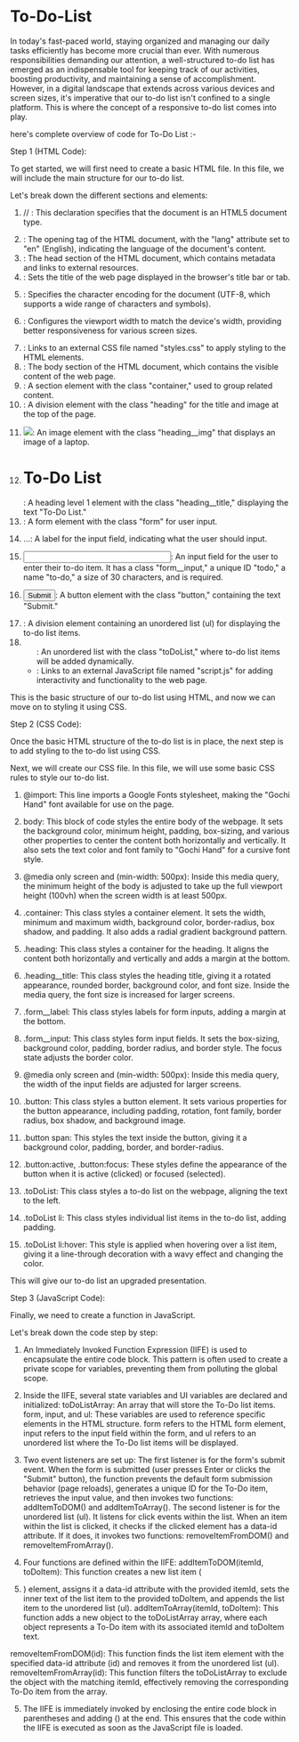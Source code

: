 # To-Do-List
In today's fast-paced world, staying organized and managing our daily tasks efficiently has become more crucial than ever. With numerous responsibilities demanding our attention, a well-structured to-do list has emerged as an indispensable tool for keeping track of our activities, boosting productivity, and maintaining a sense of accomplishment. However, in a digital landscape that extends across various devices and screen sizes, it's imperative that our to-do list isn't confined to a single platform. This is where the concept of a responsive to-do list comes into play.

here's complete overview of code for To-Do List :-

Step 1 (HTML Code):

To get started, we will first need to create a basic HTML file. In this file, we will include the main structure for our to-do list.


Let's break down the different sections and elements:


1. // <!DOCTYPE html>: This declaration specifies that the document is an HTML5 document type.

2. <html lang="en">: The opening tag of the HTML document, with the "lang" attribute set to "en" (English), indicating the language of the document's content.

3. <head>: The head section of the HTML document, which contains metadata and links to external resources.

4. <title>To-Do List</title>: Sets the title of the web page displayed in the browser's title bar or tab.

5. <meta charset="UTF-8" />: Specifies the character encoding for the document (UTF-8, which supports a wide range of characters and symbols).

6. <meta name="viewport" content="width=device-width" />: Configures the viewport width to match the device's width, providing better responsiveness for various screen sizes.

7. <link rel="stylesheet" href="styles.css" />: Links to an external CSS file named "styles.css" to apply styling to the HTML elements.

8. <body>: The body section of the HTML document, which contains the visible content of the web page.

9. <section class="container">: A section element with the class "container," used to group related content.

10. <div class="heading">: A division element with the class "heading" for the title and image at the top of the page.

11. <img class="heading__img" src="...">: An image element with the class "heading__img" that displays an image of a laptop.

12. <h1 class="heading__title">To-Do List</h1>: A heading level 1 element with the class "heading__title," displaying the text "To-Do List."

13. <form class="form">: A form element with the class "form" for user input.

14. <label class="form__label" for="todo">...: A label for the input field, indicating what the user should input.

15. <input class="form__input" type="text" id="todo" name="to-do" size="30" required>: An input field for the user to enter their to-do item. It has a class "form__input," a unique ID "todo," a name "to-do," a size of 30 characters, and is required.

16. <button class="button"><span>Submit</span></button>: A button element with the class "button," containing the text "Submit."

17. <div>: A division element containing an unordered list (ul) for displaying the to-do list items.

18. <ul class="toDoList">: An unordered list with the class "toDoList," where to-do list items will be added dynamically.

19. <script src="script.js"></script>: Links to an external JavaScript file named "script.js" for adding interactivity and functionality to the web page.

This is the basic structure of our to-do list using HTML, and now we can move on to styling it using CSS.

Step 2 (CSS Code):

Once the basic HTML structure of the to-do list is in place, the next step is to add styling to the to-do list using CSS.

Next, we will create our CSS file. In this file, we will use some basic CSS rules to style our to-do list.

1. @import: This line imports a Google Fonts stylesheet, making the "Gochi Hand" font available for use on the page.

2. body: This block of code styles the entire body of the webpage. It sets the background color, minimum height, padding, box-sizing, and various other properties to center the content both horizontally and vertically. It also sets the text color and font family to "Gochi Hand" for a cursive font style.

3. @media only screen and (min-width: 500px): Inside this media query, the minimum height of the body is adjusted to take up the full viewport height (100vh) when the screen width is at least 500px.

4. .container: This class styles a container element. It sets the width, minimum and maximum width, background color, border-radius, box shadow, and padding. It also adds a radial gradient background pattern.

5. .heading: This class styles a container for the heading. It aligns the content both horizontally and vertically and adds a margin at the bottom.

6. .heading__title: This class styles the heading title, giving it a rotated appearance, rounded border, background color, and font size. Inside the media query, the font size is increased for larger screens.

7. .form__label: This class styles labels for form inputs, adding a margin at the bottom.

8. .form__input: This class styles form input fields. It sets the box-sizing, background color, padding, border radius, and border style. The focus state adjusts the border color.

9. @media only screen and (min-width: 500px): Inside this media query, the width of the input fields are adjusted for larger screens.

10. .button: This class styles a button element. It sets various properties for the button appearance, including padding, rotation, font family, border radius, box shadow, and background image.

11. .button span: This styles the text inside the button, giving it a background color, padding, border, and border-radius.

12. .button:active, .button:focus: These styles define the appearance of the button when it is active (clicked) or focused (selected).

13. .toDoList: This class styles a to-do list on the webpage, aligning the text to the left.

14. .toDoList li: This class styles individual list items in the to-do list, adding padding.

15. .toDoList li:hover: This style is applied when hovering over a list item, giving it a line-through decoration with a wavy effect and changing the color.

This will give our to-do list an upgraded presentation.

Step 3 (JavaScript Code):

Finally, we need to create a function in JavaScript.

Let's break down the code step by step:

1. An Immediately Invoked Function Expression (IIFE) is used to encapsulate the entire code block. This pattern is often used to create a private scope for variables, preventing them from polluting the global scope.

2. Inside the IIFE, several state variables and UI variables are declared and initialized:
toDoListArray: An array that will store the To-Do list items.
form, input, and ul: These variables are used to reference specific elements in the HTML structure. form refers to the HTML form element, input refers to the input field within the form, and ul refers to an unordered list where the To-Do list items will be displayed.

3. Two event listeners are set up:
The first listener is for the form's submit event. When the form is submitted (user presses Enter or clicks the "Submit" button), the function prevents the default form submission behavior (page reloads), generates a unique ID for the To-Do item, retrieves the input value, and then invokes two functions: addItemToDOM() and addItemToArray().
The second listener is for the unordered list (ul). It listens for click events within the list. When an item within the list is clicked, it checks if the clicked element has a data-id attribute. If it does, it invokes two functions: removeItemFromDOM() and removeItemFromArray().

4. Four functions are defined within the IIFE:
addItemToDOM(itemId, toDoItem): This function creates a new list item (<li>) element, assigns it a data-id attribute with the provided itemId, sets the inner text of the list item to the provided toDoItem, and appends the list item to the unordered list (ul).
addItemToArray(itemId, toDoItem): This function adds a new object to the toDoListArray array, where each object represents a To-Do item with its associated itemId and toDoItem text.

removeItemFromDOM(id): This function finds the list item element with the specified data-id attribute (id) and removes it from the unordered list (ul).
removeItemFromArray(id): This function filters the toDoListArray to exclude the object with the matching itemId, effectively removing the corresponding To-Do item from the array.

5. The IIFE is immediately invoked by enclosing the entire code block in parentheses and adding () at the end. This ensures that the code within the IIFE is executed as soon as the JavaScript file is loaded.